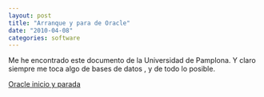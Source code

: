 ```yaml
---
layout: post
title: "Arranque y para de Oracle"
date: "2010-04-08"
categories: software
---
```


Me he encontrado este documento de la Universidad de Pamplona. Y claro siempre me toca algo de bases de datos , y de todo lo posible.

[](https://luispuente.net/2010/04/arranque-y-para-de-oracle/oracle_inici_y_fin_automatico/)[Oracle inicio y parada](https://luispuente.net/wp-content/uploads/2010/04/oracle_inici_y_fin_automatico.pdf)
